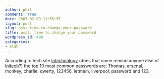 ```yaml
---
author: phil
comments: true
date: 2007-02-09 11:55:57
layout: post
slug: psst-time-to-change-your-password
title: psst, time to change your password
wordpress_id: 409
categories:
- blah
---
```


According to tech site [Intechnology](http://www.intechnology.org) (does that name remind anyone else of [Initech](http://www.cafepress.com/cultclassicts/603603)?) the top 10 most common passwords are:  Thomas,    arsenal,    monkey,    charlie,    qwerty,    123456,     letmein, liverpool,     password and     123.
